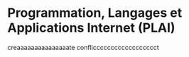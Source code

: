 # Programmation, Langages et Applications Internet (PLAI)
creaaaaaaaaaaaaaaate conflicccccccccccccccccct
